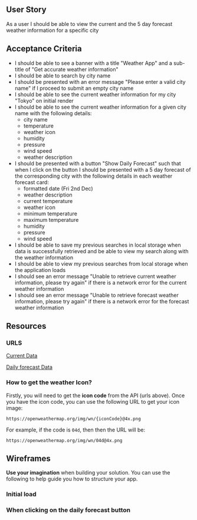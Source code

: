 ## User Story

As a user I should be able to view the current and the 5 day forecast weather information for a specific city

## Acceptance Criteria

- I should be able to see a banner with a title "Weather App" and a sub-title of "Get accurate weather information"
- I should be able to search by city name
- I should be presented with an error message "Please enter a valid city name" if I proceed to submit an empty city name
- I should be able to see the current weather information for my city "Tokyo" on initial render
- I should be able to see the current weather information for a given city name with the following details:
  - city name
  - temperature
  - weather icon
  - humidity
  - pressure
  - wind speed
  - weather description
- I should be presented with a button "Show Daily Forecast" such that when I click on the button I should be presented with a 5 day forecast of the corresponding city with the following details in each weather forecast card:
  - formatted date (Fri 2nd Dec)
  - weather description
  - current temperature
  - weather icon
  - minimum temperature
  - maximum temperature
  - humidity
  - pressure
  - wind speed
- I should be able to save my previous searches in local storage when data is successfully retrieved and be able to view my search along with the weather information
- I should be able to view my previous searches from local storage when the application loads
- I should see an error message "Unable to retrieve current weather information, please try again" if there is a network error for the current weather information
- I should see an error message "Unable to retrieve forecast weather information, please try again" if there is a network error for the forecast weather information

## Resources

### URLS

[Current Data](https://api.openweathermap.org/data/2.5/weather?q=london&appid=393609ac7b2e5f25ccdd00e626ee13dd)

[Daily forecast Data](https://api.openweathermap.org/data/2.5/onecall?lat=51.5085&lon=0.1257&appid=393609ac7b2e5f25ccdd00e626ee13dd&units=imperial)

### How to get the weather Icon?

Firstly, you will need to get the **icon code** from the API (urls above). Once you have the icon code, you can use the following URL to get your icon image:

`https://openweathermap.org/img/wn/{iconCode}@4x.png`

For example, if the code is `04d`, then then the URL will be:

`https://openweathermap.org/img/wn/04d@4x.png`

## Wireframes

**Use your imagination** when building your solution. You can use the following to help guide you how to structure your app.

### Initial load

### When clicking on the daily forecast button
